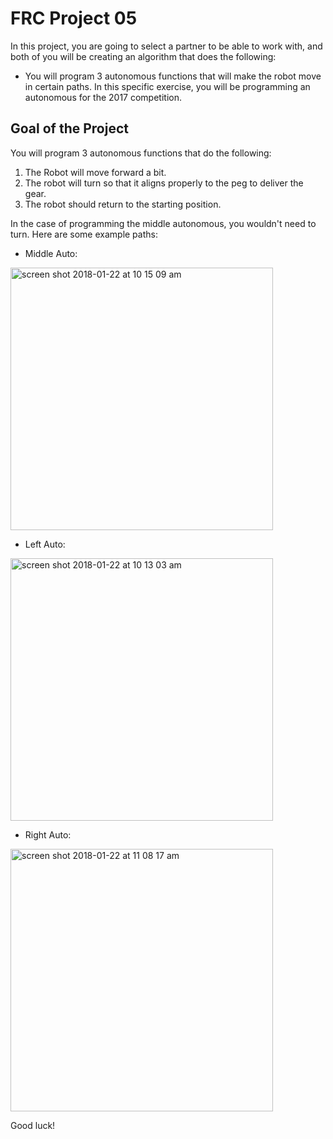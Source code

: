 # FRC Project 05 #
In this project, you are going to select a partner to be able to work with, and both of you will be creating  an algorithm that does the following:
* You will program 3 autonomous functions that will make the robot move in certain paths. In this specific exercise, you will be programming an autonomous for the 2017 competition.

## Goal of the Project ##
You will program 3 autonomous functions that do the following:
1. The Robot will move forward a bit.
2. The robot will turn so that it aligns properly to the peg to deliver the gear.
3. The robot should return to the starting position.

In the case of programming the middle autonomous, you wouldn't need to turn. Here are some example paths:
* Middle Auto:
<img width="420" alt="screen shot 2018-01-22 at 10 15 09 am" src="https://user-images.githubusercontent.com/16403870/35249658-aa9b36d6-ff87-11e7-86c8-f0f4155d735b.png">

* Left Auto:
<img width="420" alt="screen shot 2018-01-22 at 10 13 03 am" src="https://user-images.githubusercontent.com/16403870/35249680-bd55342a-ff87-11e7-9208-014f893348ef.png">

* Right Auto:
<img width="420" alt="screen shot 2018-01-22 at 11 08 17 am" src="https://user-images.githubusercontent.com/16403870/35249703-cfd0f026-ff87-11e7-8f08-4145b738a01d.png">

Good luck!
